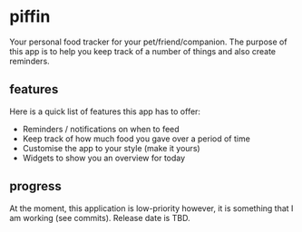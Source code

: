 # piffin
Your personal food tracker for your pet/friend/companion. The purpose of this app is to help you keep track of a number of things and also create reminders.

## features
Here is a quick list of features this app has to offer:

- Reminders / notifications on when to feed
- Keep track of how much food you gave over a period of time 
- Customise the app to your style (make it yours)
- Widgets to show you an overview for today

## progress

At the moment, this application is low-priority however, it is something that I am working (see commits). Release date is TBD.
